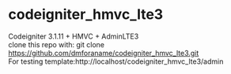 # codeigniter_hmvc_lte3
Codeigniter 3.1.11 + HMVC + AdminLTE3 <br/>
clone this repo with: git clone https://github.com/dmforaname/codeigniter_hmvc_lte3.git <br/>
For testing template:http://localhost/codeigniter_hmvc_lte3/admin
